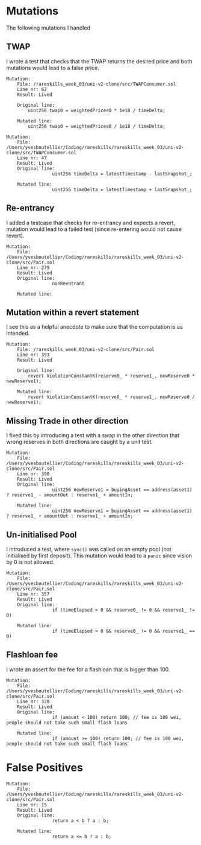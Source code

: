 # Mutations

The following mutations I handled

## TWAP

I wrote a test that checks that the TWAP returns the desired price and both mutations would lead to a false price.

```
Mutation:
    File: /rareskills_week_03/uni-v2-clone/src/TWAPConsumer.sol
    Line nr: 62
    Result: Lived

    Original line:
        uint256 twap0 = weightedPrices0 * 1e18 / timeDelta;

    Mutated line:
        uint256 twap0 = weightedPrices0 / 1e18 / timeDelta;
```

```
Mutation:
    File: /Users/yvesboutellier/Coding/rareskills/rareskills_week_03/uni-v2-clone/src/TWAPConsumer.sol
    Line nr: 47
    Result: Lived
    Original line:
                 uint256 timeDelta = latestTimestamp - lastSnapshot_;

    Mutated line:
                 uint256 timeDelta = latestTimestamp + lastSnapshot_;
```

## Re-entrancy

I added a testcase that checks for re-entrancy and expects a revert, mutation would lead to a failed test (since re-entering would not cause revert).

```
Mutation:
    File: /Users/yvesboutellier/Coding/rareskills/rareskills_week_03/uni-v2-clone/src/Pair.sol
    Line nr: 279
    Result: Lived
    Original line:
                 nonReentrant

    Mutated line:
```

## Mutation within a revert statement

I see this as a helpful anecdote to make sure that the computation is as intended.

```
Mutation:
    File: /rareskills_week_03/uni-v2-clone/src/Pair.sol
    Line nr: 393
    Result: Lived

    Original line:
        revert ViolationConstantK(reserve0_ * reserve1_, newReserve0 * newReserve1);

    Mutated line:
        revert ViolationConstantK(reserve0_ * reserve1_, newReserve0 / newReserve1);
```

## Missing Trade in other direction

I fixed this by introducing a test with a swap in the other direction that wrong reserves in both directions are caught by a unit test.

```
Mutation:
    File: /Users/yvesboutellier/Coding/rareskills/rareskills_week_03/uni-v2-clone/src/Pair.sol
    Line nr: 390
    Result: Lived
    Original line:
                 uint256 newReserve1 = buyingAsset == address(asset1) ? reserve1_ - amountOut : reserve1_ + amountIn;

    Mutated line:
                 uint256 newReserve1 = buyingAsset == address(asset1) ? reserve1_ + amountOut : reserve1_ + amountIn;
```

## Un-initialised Pool

I introduced a test, where `sync()` was called on an empty pool (not initialised by first deposit). This mutation would lead to a `panic` since vision by 0 is not allowed.

```
Mutation:
    File: /Users/yvesboutellier/Coding/rareskills/rareskills_week_03/uni-v2-clone/src/Pair.sol
    Line nr: 357
    Result: Lived
    Original line:
                 if (timeElapsed > 0 && reserve0_ != 0 && reserve1_ != 0)

    Mutated line:
                 if (timeElapsed > 0 && reserve0_ != 0 && reserve1_ == 0)
```

## Flashloan fee

I wrote an assert for the fee for a flashloan that is bigger than 100.

```
Mutation:
    File: /Users/yvesboutellier/Coding/rareskills/rareskills_week_03/uni-v2-clone/src/Pair.sol
    Line nr: 320
    Result: Lived
    Original line:
                 if (amount < 100) return 100; // fee is 100 wei, people should not take such small flash loans

    Mutated line:
                 if (amount >= 100) return 100; // fee is 100 wei, people should not take such small flash loans

```

# False Positives

```
Mutation:
    File: /Users/yvesboutellier/Coding/rareskills/rareskills_week_03/uni-v2-clone/src/Pair.sol
    Line nr: 15
    Result: Lived
    Original line:
                 return a < b ? a : b;

    Mutated line:
                 return a <= b ? a : b;
```
